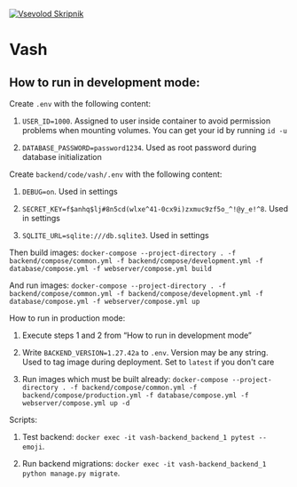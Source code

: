 [![Vsevolod Skripnik](https://circleci.com/gh/vsevolod-skripnik/vash-backend.svg?style=shield)](https://circleci.com/gh/vsevolod-skripnik/vash-backend)

# Vash

## How to run in development mode:

Create `.env` with the following content:

1. `USER_ID=1000`. Assigned to user inside container to avoid permission problems when mounting volumes. You can get your id by running `id -u`

2. `DATABASE_PASSWORD=password1234`. Used as root password during database initialization


Create `backend/code/vash/.env` with the following content:

1. `DEBUG=on`. Used in settings

2. `SECRET_KEY=f$anhq$lj#8n5cd(wlxe^41-0cx9i)zxmuc9zf5o_^!@y_e!^8`. Used in settings

3. `SQLITE_URL=sqlite:///db.sqlite3`. Used in settings


Then build images: `docker-compose --project-directory . -f backend/compose/common.yml -f backend/compose/development.yml -f database/compose.yml -f webserver/compose.yml build`

And run images: `docker-compose --project-directory . -f backend/compose/common.yml -f backend/compose/development.yml -f database/compose.yml -f webserver/compose.yml up`


How to run in production mode:

1. Execute steps 1 and 2 from “How to run in development mode”

2. Write `BACKEND_VERSION=1.27.42a` to `.env`. Version may be any string. Used to tag image during deployment. Set to `latest` if you don't care

3. Run images which must be built already: `docker-compose --project-directory . -f backend/compose/common.yml -f backend/compose/production.yml -f database/compose.yml -f webserver/compose.yml up -d`


Scripts:

1. Test backend: `docker exec -it vash-backend_backend_1 pytest --emoji`.

2. Run backend migrations: `docker exec -it vash-backend_backend_1 python manage.py migrate`.
